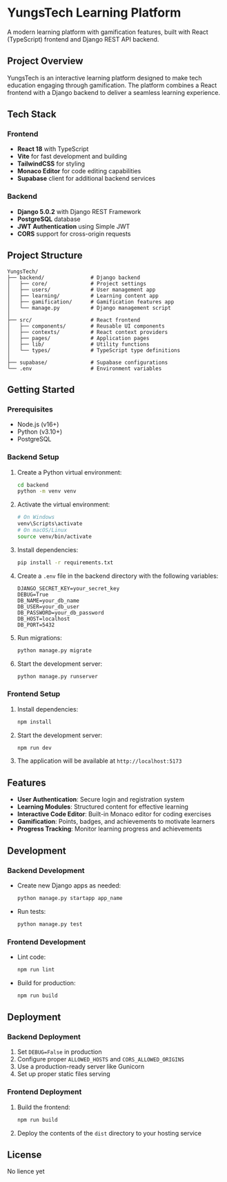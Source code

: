 # YungsTech Learning Platform

A modern learning platform with gamification features, built with React (TypeScript) frontend and Django REST API backend.

## Project Overview

YungsTech is an interactive learning platform designed to make tech education engaging through gamification. The platform combines a React frontend with a Django backend to deliver a seamless learning experience.

## Tech Stack

### Frontend
- **React 18** with TypeScript
- **Vite** for fast development and building
- **TailwindCSS** for styling
- **Monaco Editor** for code editing capabilities
- **Supabase** client for additional backend services

### Backend
- **Django 5.0.2** with Django REST Framework
- **PostgreSQL** database
- **JWT Authentication** using Simple JWT
- **CORS** support for cross-origin requests

## Project Structure

```
YungsTech/
├── backend/               # Django backend
│   ├── core/              # Project settings
│   ├── users/             # User management app
│   ├── learning/          # Learning content app
│   ├── gamification/      # Gamification features app
│   └── manage.py          # Django management script
│
├── src/                   # React frontend
│   ├── components/        # Reusable UI components
│   ├── contexts/          # React context providers
│   ├── pages/             # Application pages
│   ├── lib/               # Utility functions
│   └── types/             # TypeScript type definitions
│
├── supabase/              # Supabase configurations
└── .env                   # Environment variables
```

## Getting Started

### Prerequisites
- Node.js (v16+)
- Python (v3.10+)
- PostgreSQL

### Backend Setup

1. Create a Python virtual environment:
   ```bash
   cd backend
   python -m venv venv
   ```

2. Activate the virtual environment:
   ```bash
   # On Windows
   venv\Scripts\activate
   # On macOS/Linux
   source venv/bin/activate
   ```

3. Install dependencies:
   ```bash
   pip install -r requirements.txt
   ```

4. Create a `.env` file in the backend directory with the following variables:
   ```
   DJANGO_SECRET_KEY=your_secret_key
   DEBUG=True
   DB_NAME=your_db_name
   DB_USER=your_db_user
   DB_PASSWORD=your_db_password
   DB_HOST=localhost
   DB_PORT=5432
   ```

5. Run migrations:
   ```bash
   python manage.py migrate
   ```

6. Start the development server:
   ```bash
   python manage.py runserver
   ```

### Frontend Setup

1. Install dependencies:
   ```bash
   npm install
   ```

2. Start the development server:
   ```bash
   npm run dev
   ```

3. The application will be available at `http://localhost:5173`

## Features

- **User Authentication**: Secure login and registration system
- **Learning Modules**: Structured content for effective learning
- **Interactive Code Editor**: Built-in Monaco editor for coding exercises
- **Gamification**: Points, badges, and achievements to motivate learners
- **Progress Tracking**: Monitor learning progress and achievements

## Development

### Backend Development

- Create new Django apps as needed:
  ```bash
  python manage.py startapp app_name
  ```

- Run tests:
  ```bash
  python manage.py test
  ```

### Frontend Development

- Lint code:
  ```bash
  npm run lint
  ```

- Build for production:
  ```bash
  npm run build
  ```

## Deployment

### Backend Deployment
1. Set `DEBUG=False` in production
2. Configure proper `ALLOWED_HOSTS` and `CORS_ALLOWED_ORIGINS`
3. Use a production-ready server like Gunicorn
4. Set up proper static files serving

### Frontend Deployment
1. Build the frontend:
   ```bash
   npm run build
   ```
2. Deploy the contents of the `dist` directory to your hosting service

## License
No lience yet
